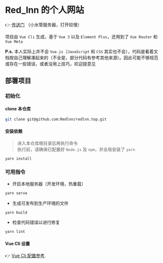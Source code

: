 # Red_lnn 的个人网站

 👉 [传送门](https://www.redlnn.top/) （小水管服务器，打开较慢）

项目由 `Vue Cli` 生成，基于 `Vue 3` 以及 `Element Plus`，还用到了 `Vue Router` 和 `Vue Meta`

**P.s.** 本人实际上并不会 `Vue.js`（`JavaScript` 和 `CSS` 其实也不会），代码是看着文档按自己理解凑起来的（不全是，部分代码有参考其他来源）。因此可能不够规范或存在一些错误，或者没用上技巧，欢迎提意见

## 部署项目

### 初始化

#### clone 本仓库

```bash
git clone git@github.com:Redlnn/redlnn.top.git
```

#### 安装依赖

> 进入本仓库根目录后再执行命令  
  执行前，请确保已配置好 `Node.js` 及 `npm`，并全局安装了 `yarn`

```bash
yarn install
```

### 可用指令

- 开启本地服务器（开发环境，热重载）
```bash
yarn serve
```

- 生成可发布到生产环境的文件
```bash
yarn build
```

- 检查代码错误以进行修复
```bash
yarn lint
```

#### Vue Cli 设置

👉 [Vue Cli 配置参考](https://cli.vuejs.org/zh/config/).
